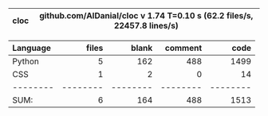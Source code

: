 cloc|github.com/AlDanial/cloc v 1.74  T=0.10 s (62.2 files/s, 22457.8 lines/s)
--- | ---

Language|files|blank|comment|code
:-------|-------:|-------:|-------:|-------:
Python|5|162|488|1499
CSS|1|2|0|14
--------|--------|--------|--------|--------
SUM:|6|164|488|1513
